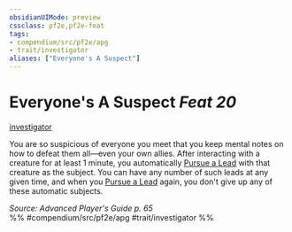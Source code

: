 ```yaml
---
obsidianUIMode: preview
cssclass: pf2e,pf2e-feat
tags:
- compendium/src/pf2e/apg
- trait/investigator
aliases: ["Everyone's A Suspect"]
---
```

# Everyone's A Suspect  *Feat 20*  
[investigator](../../rules/traits/investigator-apg.md)  


You are so suspicious of everyone you meet that you keep mental notes on how to defeat them all—even your own allies. After interacting with a creature for at least 1 minute, you automatically [Pursue a Lead](../../rules/actions/pursue-a-lead-apg.md) with that creature as the subject. You can have any number of such leads at any given time, and when you [Pursue a Lead](../../rules/actions/pursue-a-lead-apg.md) again, you don't give up any of these automatic subjects.

*Source: Advanced Player's Guide p. 65*  
%% #compendium/src/pf2e/apg #trait/investigator %%